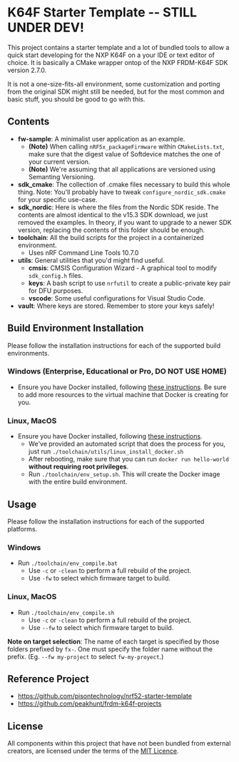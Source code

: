 # K64F Starter Template -- STILL UNDER DEV!
This project contains a starter template and a lot of bundled tools to allow a quick start developing for the NXP K64F on a your IDE or text editor of choice. It is basically a CMake wrapper ontop of the NXP FRDM-K64F SDK version 2.7.0.

It is not a one-size-fits-all environment, some customization and porting from the original SDK might still be needed, but for the most common and basic stuff, you should be good to go with this.

## Contents
* **fw-sample**: A minimalist user application as an example.
  - **(Note)** When calling `nRF5x_packageFirmware` within `CMakeLists.txt`, make sure that the digest value of Softdevice matches the one of your current version.
  - **(Note)** We're assuming that all applications are versioned using Semanting Versioning.
* **sdk_cmake**: The collection of .cmake files necessary to build this whole thing.
  Note: You'll probably have to tweak `configure_nordic_sdk.cmake` for your specific use-case.
* **sdk_nordic**: Here is where the files from the Nordic SDK reside. The contents are almost identical to the v15.3 SDK download, we just removed the examples. In theory, if you want to upgrade to a newer SDK version, replacing the contents of this folder should be enough.
* **toolchain**: All the build scripts for the project in a containerized environment.
  * Uses nRF Command Line Tools 10.7.0
* **utils**: General utilities that you'd might find useful.
  * **cmsis**: CMSIS Configuration Wizard - A graphical tool to modify `sdk_config.h` files.
  * **keys**: A bash script to use `nrfutil` to create a public-private key pair for DFU purposes.
  * **vscode**: Some useful configurations for Visual Studio Code.
* **vault**: Where keys are stored. Remember to store your keys safely!

## Build Environment Installation
Please follow the installation instructions for each of the supported build environments.

### Windows (Enterprise, Educational or Pro, DO NOT USE HOME)
* Ensure you have Docker installed, following [these instructions](https://docs.docker.com/docker-for-windows/install/). Be sure to add more resources to the virtual machine that Docker is creating for you.

### Linux, MacOS
* Ensure you have Docker installed, following [these instructions](https://docs.docker.com/v17.09/engine/installation/linux/docker-ce/ubuntu/).
  * We've provided an automated script that does the process for you, just run `./toolchain/utils/linux_install_docker.sh`
  * After rebooting, make sure that you can run `docker run hello-world` **without requiring root privileges**.
  * Run `./toolchain/env_setup.sh`. This will create the Docker image with the entire build environment.

## Usage
Please follow the installation instructions for each of the supported platforms.

### Windows
* Run `./toolchain/env_compile.bat`
  * Use `-c` or `-clean` to perform a full rebuild of the project.
  * Use `-fw` to select which firmware target to build.

### Linux, MacOS
* Run `./toolchain/env_compile.sh`
  * Use `-c` or `-clean` to perform a full rebuild of the project.
  * Use `--fw` to select which firmware target to build.

**Note on target selection**: The name of each target is specified by those folders prefixed by `fx-`. One must specify the folder name without the prefix. (Eg. `--fw my-project` to select `fw-my-proyect`.)

## Reference Project
* https://github.com/pisontechnology/nrf52-starter-template
* https://github.com/peakhunt/frdm-k64f-projects

## License
All components within this project that have not been bundled from external creators, are licensed under the terms of the [MIT Licence](LICENCE.md).

